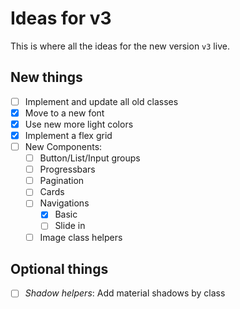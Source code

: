 # Ideas for v3

This is where all the ideas for the new version `v3` live.

## New things

- [ ] Implement and update all old classes
- [X] Move to a new font
- [X] Use new more light colors
- [X] Implement a flex grid
- [ ] New Components:
  - [ ] Button/List/Input groups
  - [ ] Progressbars
  - [ ] Pagination
  - [ ] Cards
  - [ ] Navigations
    - [X] Basic
    - [ ] Slide in
  - [ ] Image class helpers

## Optional things

- [ ] _Shadow helpers_: Add material shadows by class
